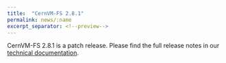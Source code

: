 ```yaml
---
title:  "CernVM-FS 2.8.1"
permalink: news/:name
excerpt_separator: <!--preview-->
---
```


CernVM-FS 2.8.1 is a patch release. Please find the full release notes in our <a href="https://cvmfs.readthedocs.io/en/2.8/cpt-releasenotes.html">technical documentation</a>.

<!--preview-->
